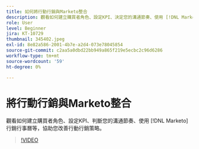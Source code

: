 ```yaml
---
title: 如何將行動行銷與Marketo整合
description: 觀看如何建立購買者角色、設定KPI、決定您的溝通節奏、使用 [!DNL Marketo’s] 行銷行事曆等，協助您改善行動行銷策略。
role: User
level: Beginner
jira: KT-10729
thumbnail: 345402.jpeg
exl-id: 8e82a586-2001-4b7e-a2d4-073e78045854
source-git-commit: c2aa5a0dbd22bb949a865f219e5ecbc2c96d6286
workflow-type: tm+mt
source-wordcount: '59'
ht-degree: 0%

---
```


# 將行動行銷與Marketo整合

觀看如何建立購買者角色、設定KPI、判斷您的溝通節奏、使用 [!DNL Marketo] 行銷行事曆等，協助您改善行動行銷策略。

>[!VIDEO](https://video.tv.adobe.com/v/345402/?quality=12&learn=on)

